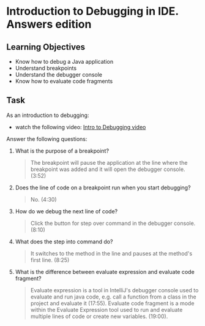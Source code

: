 # Introduction to Debugging in IDE. Answers edition

## Learning Objectives
- Know how to debug a Java application
- Understand breakpoints
- Understand the debugger console
- Know how to evaluate code fragments

## Task
As an introduction to debugging:
- watch the following video: [Intro to Debugging video](https://youtu.be/ErVZrVWZrko)


Answer the following questions:
1. What is the purpose of a breakpoint?

   > The breakpoint will pause the application at the line where the breakpoint was added and it will open the debugger console. (3:52)
2. Does the line of code on a breakpoint run when you start debugging?

   > No. (4:30)

3. How do we debug the next line of code?

   > Click the button for step over command in the debugger console. (8:10)

4. What does the step into command do?

   > It switches to the method in the line and pauses at the method's first line. (8:25)

5. What is the difference between evaluate expression and evaluate code fragment?

   > Evaluate expression is a tool in IntelliJ's debugger console used to evaluate and run java code, e.g. call a function from a class in the project and evaluate it (17:55). Evaluate code fragment is a mode within the Evaluate Expression tool used to run and evaluate multiple lines of code or create new variables. (19:00).

